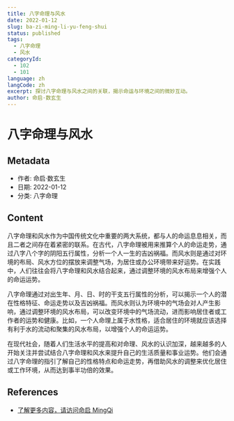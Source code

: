 ```yaml
---
title: 八字命理与风水
date: 2022-01-12
slug: ba-zi-ming-li-yu-feng-shui
status: published
tags:
  - 八字命理
  - 风水
categoryId:
  - 102
  - 101
language: zh
langCode: zh
excerpt: 探讨八字命理与风水之间的关联，揭示命运与环境之间的微妙互动。
author: 命启·数玄生
---
```


# 八字命理与风水

## Metadata
- 作者: 命启·数玄生
- 日期: 2022-01-12
- 分类: 八字命理

## Content

八字命理和风水作为中国传统文化中重要的两大系统，都与人的命运息息相关，而且二者之间存在着紧密的联系。在古代，八字命理被用来推算个人的命运走势，通过八字八个字的阴阳五行属性，分析一个人一生的吉凶祸福。而风水则是通过对环境的布局、风水方位的摆放来调整气场，为居住或办公环境带来好运势。在实践中，人们往往会将八字命理和风水结合起来，通过调整环境的风水布局来增强个人的命运运势。

八字命理通过对出生年、月、日、时的干支五行属性的分析，可以揭示一个人的潜在性格特征、命运走势以及吉凶祸福。而风水则认为环境中的气场会对人产生影响，通过调整环境的风水布局，可以改变环境中的气场流动，进而影响居住者或工作者的运势和健康。比如，一个人命理上属于水性格，适合居住的环境就应该选择有利于水的流动和聚集的风水布局，以增强个人的命运运势。

在现代社会，随着人们生活水平的提高和对命理、风水的认识加深，越来越多的人开始关注并尝试结合八字命理和风水来提升自己的生活质量和事业运势。他们会通过八字命理的指引了解自己的性格特点和命运走势，再借助风水的调整来优化居住或工作环境，从而达到事半功倍的效果。

## References
- [了解更多内容，请访问命启 MingQi](https://www.mingqi.me)